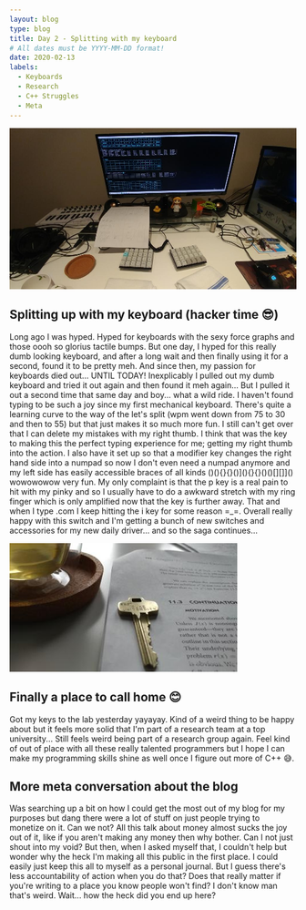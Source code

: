 ```yaml
---
layout: blog
type: blog
title: Day 2 - Splitting with my keyboard
# All dates must be YYYY-MM-DD format!
date: 2020-02-13
labels:
  - Keyboards
  - Research
  - C++ Struggles
  - Meta
---
```


<img class="ui medium left floated image" src="../images/blog/2020-2/13keyboard.jpg">

## Splitting up with my keyboard (hacker time 😎)
Long ago I was hyped. Hyped for keyboards with the sexy force graphs and those oooh so glorius tactile bumps. But one day, I hyped for this really dumb looking keyboard, and after a long wait and then finally using it for a second, found it to be pretty meh. And since then, my passion for keyboards died out... UNTIL TODAY! Inexplicably I pulled out my dumb keyboard and tried it out again and then found it meh again... But I pulled it out a second time that same day and boy... what a wild ride. I haven't found typing to be such a joy since my first mechanical keyboard. There's quite a learning curve to the way of the let's split (wpm went down from 75 to 30 and then to 55) but that just makes it so much more fun. I still can't get over that I can delete my mistakes with my right thumb. I think that was the key to making this the perfect typing experience for me; getting my right thumb into the action. I also have it set up so that a modifier key changes the right hand side into a numpad so now I don't even need a numpad anymore and my left side has easily accessible braces of all kinds ()(){}{}()][]()(){}{}()()[][]]() wowowowow very fun. My only complaint is that the p key is a real pain to hit with my pinky and so I usually have to do a awkward stretch with my ring finger which is only amplified now that the key is further away. That and when I type .com I keep hitting the i key for some reason =_=. Overall really happy with this switch and I'm getting a bunch of new switches and accessories for my new daily driver... and so the saga continues...

<img class="ui medium left floated image" src="../images/blog/2020-2/12keys.jpg">

## Finally a place to call home 😊
Got my keys to the lab yesterday yayayay. Kind of a weird thing to be happy about but it feels more solid that I'm part of a research team at a top university... Still feels weird being part of a research group again. Feel kind of out of place with all these really talented programmers but I hope I can make my programming skills shine as well once I figure out more of C++ 😅.

## More meta conversation about the blog
Was searching up a bit on how I could get the most out of my blog for my purposes but dang there were a lot of stuff on just people trying to monetize on it. Can we not? All this talk about money almost sucks the joy out of it, like if you aren't making any money then why bother. Can I not just shout into my void? But then, when I asked myself that, I couldn't help but wonder why the heck I'm making all this public in the first place. I could easily just keep this all to myself as a personal journal. But I guess there's less accountability of action when you do that? Does that really matter if you're writing to a place you know people won't find? I don't know man that's weird. Wait... how the heck did you end up here?
